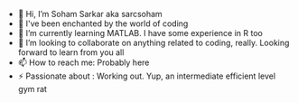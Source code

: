 - 👋 Hi, I’m Soham Sarkar aka sarcsoham
- 👀 I've been enchanted by the world of coding
- 🌱 I’m currently learning MATLAB. I have some experience in R too
- 💞️ I’m looking to collaborate on anything related to coding, really. Looking forward to learn from you all
- 📫 How to reach me: Probably here
- ⚡ Passionate about : Working out. Yup, an intermediate efficient level gym rat

<!---
sarcsoham/sarcsoham is a ✨ special ✨ repository because its `README.md` (this file) appears on your GitHub profile.
You can click the Preview link to take a look at your changes.
--->
